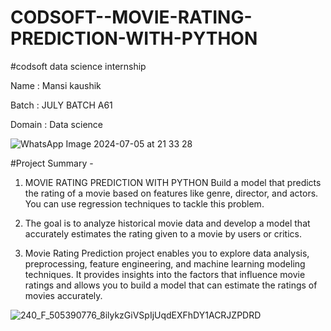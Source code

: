 # CODSOFT--MOVIE-RATING-PREDICTION-WITH-PYTHON

#codsoft data science internship

Name : Mansi kaushik

Batch : JULY BATCH A61

Domain : Data science


![WhatsApp Image 2024-07-05 at 21 33 28](https://github.com/MansiKaushik123/CODSOFT--MOVIE-RATING-PREDICTION-WITH-PYTHON/assets/140509411/7c7bed34-5e39-4e33-a4be-47c870eba601)

#Project Summary -

1. MOVIE RATING PREDICTION WITH PYTHON Build a model that predicts the rating of a movie based on features like genre, director, and actors. You can use regression techniques to tackle this problem.

2. The goal is to analyze historical movie data and develop a model that accurately estimates the rating given to a movie by users or critics.

3. Movie Rating Prediction project enables you to explore data analysis, preprocessing, feature engineering, and machine learning modeling techniques. It provides insights into the factors that influence movie ratings and allows you to build a model that can estimate the ratings of movies accurately.



![240_F_505390776_8ilykzGiVSpIjUqdEXFhDY1ACRJZPDRD](https://github.com/user-attachments/assets/03e5291c-4fff-41ae-8a4c-8b2552005b51)

